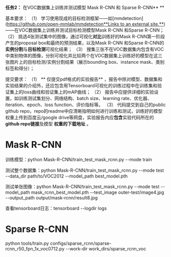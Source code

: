 **任务2：**
在VOC数据集上训练并测试模型 Mask R-CNN 和 Sparse R-CNN** **

基本要求：
（1） 学习使用现成的目标检测框架——如[mmdetection]([https://github.com/open-mmlab/mmdetection**Links to an external site.**](https://github.com/open-mmlab/mmdetection))——在VOC数据集上训练并测试目标检测模型Mask R-CNN 和Sparse R-CNN；
（2） 挑选4张测试集中的图像，通过可视化**对比**训练好的Mask R-CNN第一阶段产生的proposal box和最终的预测结果，以及Mask R-CNN 和Sparse R-CNN的**实例分割**与**目标检测**可视化结果；
（3） 搜集三张不在VOC数据集内包含有VOC中类别物体的图像，分别可视化并比较两个在VOC数据集上训练好的模型在这三张图片上的目标检测/实例分割结果（展示bounding box、instance mask、类别标签和得分）；

提交要求：
（1） ** 仅提交pdf格式的实验报告** ，报告中除对模型、数据集和实验结果的介绍外，还应包含用Tensorboard可视化的训练过程中在训练集和验证集上的loss曲线和验证集上的mAP曲线；
（2） 报告中应提供详细的实验设置，如训练测试集划分、网络结构、batch size、learning rate、优化器、iteration、epoch、loss function、评价指标等。
（3） 代码提交到自己的public github repo，repo的readme中应清晰指明如何进行训练和测试，训练好的模型权重上传到百度云/google drive等网盘，实验报告内应**包含**实验代码所在的**github repo链接**及模型 **权重的下载地址** 。


# Mask R-CNN

训练模型：python Mask-R-CNN/train_test_mask_rcnn.py --mode train 

测试整个数据集：python Mask-R-CNN/train_test_mask_rcnn.py --mode test --data_dir path/to/VOC2012 --model_path best_model.pth

测试单张图像：python Mask-R-CNN/train_test_mask_rcnn.py --mode test --model_path mask_rcnn_best_model.pth --test_image outer-test/image4.jpg --output_path output/mask-rcnn/result8.jpg

查看tensorboard日志：tensorboard --logdir logs

# Sparse R-CNN



python tools/train.py configs/sparse_rcnn/sparse-rcnn_r50_fpn_1x_voc0712.py --work-dir work_dirs/sparse_rcnn_voc

